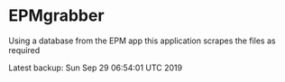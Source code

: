 # EPMgrabber
Using a database from the EPM app this application scrapes the files as required


Latest backup: Sun Sep 29 06:54:01 UTC 2019
